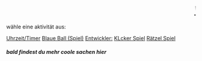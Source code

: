 <!DOCTYPE html>
<html lang="en">
<head>
  <meta charset="UTF-8">
  <meta http-equiv="X-UA-Compatible" content="IE=Edge">
  <meta name="viewport" content="width=device-width, initial-scale=1">
  <body>
    <h1><em><marquee><u>Willkommen!</u></marquee></em></h1>
    <p>wähle eine aktivität aus:</p>
    <a href="uhr.html">Uhrzeit/Timer</a>
    <a href="snak.html">Blaue Ball (Spiel)</a>
    <a href="entwickler.html">Entwickler:</a>
    <a href="klick.html">KLcker Spiel</a>
    <a href="quiz.html">Rätzel Spiel</a>
    <h5>bald findest du mehr coole sachen hier</h5>
  </body>
</html>

